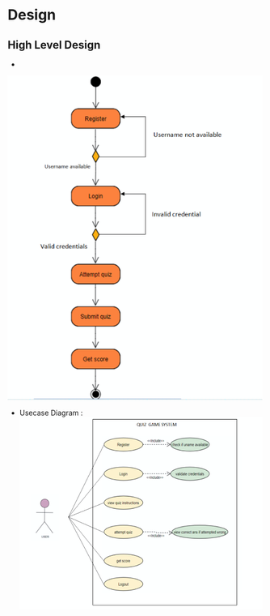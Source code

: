 # Design

## High Level Design 
* 
![Architecture](https://github.com/Khushbu-Majithia-261406/quiz_game/blob/master/2_Architecture/behavior%20Diagrams/activity_diagram.PNG)

* Usecase Diagram :
![UsecaseDiagram](https://github.com/Khushbu-Majithia-261406/quiz_game/blob/master/2_Architecture/behavior%20Diagrams/use_case%20diagram.PNG)
